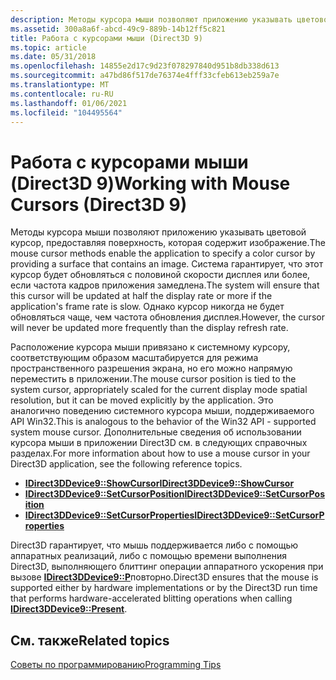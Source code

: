 ```yaml
---
description: Методы курсора мыши позволяют приложению указывать цветовой курсор, предоставляя поверхность, которая содержит изображение.
ms.assetid: 300a8a6f-abcd-49c9-889b-14b12ff5c821
title: Работа с курсорами мыши (Direct3D 9)
ms.topic: article
ms.date: 05/31/2018
ms.openlocfilehash: 14855e2d17c9d23f078297840d951b8db338d613
ms.sourcegitcommit: a47bd86f517de76374e4fff33cfeb613eb259a7e
ms.translationtype: MT
ms.contentlocale: ru-RU
ms.lasthandoff: 01/06/2021
ms.locfileid: "104495564"
---
```

# <a name="working-with-mouse-cursors-direct3d-9"></a><span data-ttu-id="6fa76-103">Работа с курсорами мыши (Direct3D 9)</span><span class="sxs-lookup"><span data-stu-id="6fa76-103">Working with Mouse Cursors (Direct3D 9)</span></span>

<span data-ttu-id="6fa76-104">Методы курсора мыши позволяют приложению указывать цветовой курсор, предоставляя поверхность, которая содержит изображение.</span><span class="sxs-lookup"><span data-stu-id="6fa76-104">The mouse cursor methods enable the application to specify a color cursor by providing a surface that contains an image.</span></span> <span data-ttu-id="6fa76-105">Система гарантирует, что этот курсор будет обновляться с половиной скорости дисплея или более, если частота кадров приложения замедлена.</span><span class="sxs-lookup"><span data-stu-id="6fa76-105">The system will ensure that this cursor will be updated at half the display rate or more if the application's frame rate is slow.</span></span> <span data-ttu-id="6fa76-106">Однако курсор никогда не будет обновляться чаще, чем частота обновления дисплея.</span><span class="sxs-lookup"><span data-stu-id="6fa76-106">However, the cursor will never be updated more frequently than the display refresh rate.</span></span>

<span data-ttu-id="6fa76-107">Расположение курсора мыши привязано к системному курсору, соответствующим образом масштабируется для режима пространственного разрешения экрана, но его можно напрямую переместить в приложении.</span><span class="sxs-lookup"><span data-stu-id="6fa76-107">The mouse cursor position is tied to the system cursor, appropriately scaled for the current display mode spatial resolution, but it can be moved explicitly by the application.</span></span> <span data-ttu-id="6fa76-108">Это аналогично поведению системного курсора мыши, поддерживаемого API Win32.</span><span class="sxs-lookup"><span data-stu-id="6fa76-108">This is analogous to the behavior of the Win32 API - supported system mouse cursor.</span></span> <span data-ttu-id="6fa76-109">Дополнительные сведения об использовании курсора мыши в приложении Direct3D см. в следующих справочных разделах.</span><span class="sxs-lookup"><span data-stu-id="6fa76-109">For more information about how to use a mouse cursor in your Direct3D application, see the following reference topics.</span></span>

-   [<span data-ttu-id="6fa76-110">**IDirect3DDevice9::ShowCursor**</span><span class="sxs-lookup"><span data-stu-id="6fa76-110">**IDirect3DDevice9::ShowCursor**</span></span>](/windows/win32/api/d3d9helper/nf-d3d9helper-idirect3ddevice9-showcursor)
-   [<span data-ttu-id="6fa76-111">**IDirect3DDevice9::SetCursorPosition**</span><span class="sxs-lookup"><span data-stu-id="6fa76-111">**IDirect3DDevice9::SetCursorPosition**</span></span>](/windows/win32/api/d3d9helper/nf-d3d9helper-idirect3ddevice9-setcursorposition)
-   [<span data-ttu-id="6fa76-112">**IDirect3DDevice9::SetCursorProperties**</span><span class="sxs-lookup"><span data-stu-id="6fa76-112">**IDirect3DDevice9::SetCursorProperties**</span></span>](/windows/win32/api/d3d9helper/nf-d3d9helper-idirect3ddevice9-setcursorproperties)

<span data-ttu-id="6fa76-113">Direct3D гарантирует, что мышь поддерживается либо с помощью аппаратных реализаций, либо с помощью времени выполнения Direct3D, выполняющего блиттинг операции аппаратного ускорения при вызове [**IDirect3DDevice9::P**](/windows/win32/api/d3d9helper/nf-d3d9helper-idirect3ddevice9-present)повторно.</span><span class="sxs-lookup"><span data-stu-id="6fa76-113">Direct3D ensures that the mouse is supported either by hardware implementations or by the Direct3D run time that performs hardware-accelerated blitting operations when calling [**IDirect3DDevice9::Present**](/windows/win32/api/d3d9helper/nf-d3d9helper-idirect3ddevice9-present).</span></span>

## <a name="related-topics"></a><span data-ttu-id="6fa76-114">См. также</span><span class="sxs-lookup"><span data-stu-id="6fa76-114">Related topics</span></span>

<dl> <dt>

[<span data-ttu-id="6fa76-115">Советы по программированию</span><span class="sxs-lookup"><span data-stu-id="6fa76-115">Programming Tips</span></span>](programming-tips.md)
</dt> </dl>

 

 
